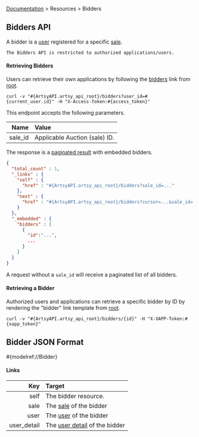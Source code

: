 [Documentation](/docs) &gt; Resources &gt; Bidders

## Bidders API

A bidder is a [user](/docs/users) registered for a specific [sale](/docs/sales).

``` alert[danger]
The Bidders API is restricted to authorized applications/users.
```

#### Retrieving Bidders

Users can retrieve their own applications by following the [bidders](#{ArtsyAPI.artsy_api_root}/bidders) link from [root](#{ArtsyAPI.artsy_api_root}).

```
curl -v "#{ArtsyAPI.artsy_api_root}/bidders?user_id=#{current_user.id}" -H "X-Access-Token:#{access_token}"
```

This endpoint accepts the following parameters.

Name       | Value                          |
----------:|:-------------------------------|
sale_id    | Applicable Auction (sale) ID.  |

The response is a [paginated result](/docs/pagination) with embedded bidders.

``` json
{
  "total_count" : 1,
  "_links" : {
    "self" : {
      "href" : "#{ArtsyAPI.artsy_api_root}/bidders?sale_id=..."
    },
    "next" : {
      "href" : "#{ArtsyAPI.artsy_api_root}/bidders?cursor=...&sale_id=..."
    }
  },
  "_embedded" : {
    "bidders" : [
      {
        "id":"...",
        ...
      }
    ]
  }
}
```

A request without a `sale_id` will receive a paginated list of all bidders.

#### Retrieving a Bidder

Authorized users and applications can retrieve a specific bidder by ID by rendering the "bidder" link template from [root](#{ArtsyAPI.artsy_api_root}).

```
curl -v "#{ArtsyAPI.artsy_api_root}/bidders/{id}" -H "X-XAPP-Token:#{xapp_token}"
```
## Bidder JSON Format

#{modelref://Bidder}

#### Links

Key                              | Target                                                              |
--------------------------------:|:--------------------------------------------------------------------|
self                             | The bidder resource.                                       |
sale                             | The [sale](/docs/sales) of the bidder                               |
user                             | The [user](/docs/users) of the bidder                               |
user_detail                      | The [user detail](/docs/user_details) of the bidder                 |

